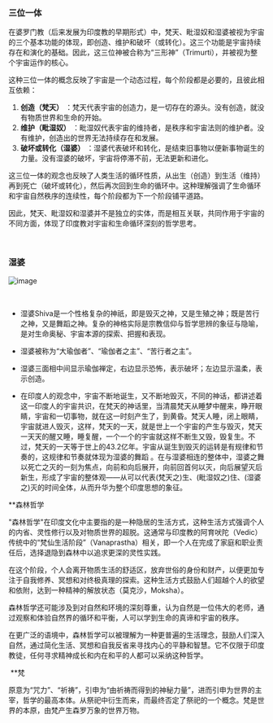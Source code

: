 ---
---
### 三位一体

在婆罗门教（后来发展为印度教的早期形式）中，梵天、毗湿奴和湿婆被视为宇宙的三个基本功能的体现，即创造、维护和破坏（或转化）。这三个功能是宇宙持续存在和演化的基础。因此，这三位神被合称为“三形神”（Trimurti），并被视为整个宇宙运作的核心。

这种三位一体的概念反映了宇宙是一个动态过程，每个阶段都是必要的，且彼此相互依赖：

1. **创造（梵天）** ：梵天代表宇宙的创造力，是一切存在的源头。没有创造，就没有物质世界和生命的开始。
2. **维护（毗湿奴）** ：毗湿奴代表宇宙的维持者，是秩序和宇宙法则的维护者。没有维护，创造出的世界无法持续存在和发展。
3. **破坏或转化（湿婆）** ：湿婆代表破坏和转化，是结束旧事物以便新事物诞生的力量。没有湿婆的破坏，宇宙将停滞不前，无法更新和进化。

这三位一体的观念也反映了人类生活的循环性质，从出生（创造）到生活（维持）再到死亡（破坏或转化），然后再次回到生命的循环中。这种理解强调了生命循环和宇宙自然秩序的连续性，每个阶段都为下一个阶段铺平道路。

因此，梵天、毗湿奴和湿婆并不是独立的实体，而是相互关联，共同作用于宇宙的不同方面，体现了印度教对宇宙和生命循环深刻的哲学思考。

‍

### 湿婆

​![image](assets/image-20240114093502-aj5jan5.png)​

‍

* 湿婆Shiva是一个性格复杂的神祇，即是毁灭之神，又是生殖之神；既是苦行之神，又是舞蹈之神。复杂的神格实际是宗教信仰与哲学思辨的象征与隐喻，是对生命奥秘、宇宙本源的探索、把握和表现。

* 湿婆被称为“大瑜伽者”、“瑜伽者之主”、“苦行者之主”。
* 湿婆三面相中间显示瑜伽禅定，右边显示恐怖，表示破坏；左边显示温柔，表示创造。
* 在印度人的观念中，宇宙不断地诞生，又不断地毁灭，不同的神话，都讲述着这一印度人的宇宙共识，在梵天的神话里，当清晨梵天从睡梦中醒来，睁开眼睛，宇宙和一切事物，就在这一时刻产生了，到黄昏。梵天人睡，闭上眼睛，宇宙就进人毁灭，这样，梵天的一天，就是世上一个宇宙的产生与毁灭，梵天一天天的醒又睡，睡复醒，一个一个的宇宙就这样不断生又毁，毁复生。不过，梵天的一天等于世上的43.2亿年。宇宙从诞生到毁灭的运转是有规律和节奏的，这规律和节奏就体现为湿婆的舞蹈 。在与湿婆相连的整体中，湿婆之舞以死亡之灭的一刻为焦点，向前和向后展开，向前回首何以灭，向后展望灭后新生，形成了宇宙的整体观——从可以代表(梵天之)生、(毗湿奴之)住、(湿婆之)灭的时间全体，从而升华为整个印度思想的象征。

**森林哲学

"森林哲学"在印度文化中主要指的是一种隐居的生活方式，这种生活方式强调个人的内省、灵性修行以及对物质世界的超脱。这通常与印度教的阿育吠陀（Vedic）传统中的“梵仙生活阶段”（Vanaprastha）相关，即一个人在完成了家庭和职业责任后，选择退隐到森林中以追求更深的灵性实践。

在这个阶段，个人会离开物质生活的舒适区，放弃世俗的身份和财产，以便更加专注于自我修养、冥想和对终极真理的探索。这种生活方式鼓励人们超越个人的欲望和依附，达到一种精神的解放状态（莫克沙，Moksha）。

森林哲学还可能涉及到对自然和环境的深刻尊重，认为自然是一位伟大的老师，通过观察和体验自然界的循环和平衡，人可以学到生命的真谛和宇宙的秩序。

在更广泛的语境中，森林哲学可以被理解为一种更普遍的生活理念，鼓励人们深入自然，通过简化生活、冥想和自我反省来寻找内心的平静和智慧。它不仅限于印度教徒，任何寻求精神成长和内在和平的人都可以采纳这种哲学。

‍
**梵

原意为“咒力”、“祈祷”，引申为“由祈祷而得到的神秘力量”，进而引申为世界的主宰，哲学的最高本体。从祭祀中衍生而来，而最终否定了祭祀的一个概念。梵是世界的本原，由梵产生森罗万象的世界万物。
